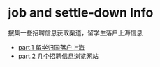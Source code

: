 # job and settle-down Info
搜集一些招聘信息获取渠道，留学生落户上海信息

- [part.1 留学归国落户上海](留学归国落户/readme.md)
- [part.2 几个招聘信息浏览网站](工作信息/readme.md)
